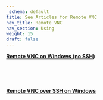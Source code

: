 ```yaml
---
_schema: default
title: See Articles for Remote VNC
nav_title: Remote VNC
nav_section: Using
weight: 15
draft: false
---
```

[**Remote VNC on Windows (no SSH**](https://cli.docs.diode.io/remote-vnc-on-windows-no-ssh/)**)**

&nbsp;

&nbsp;

[**Remote VNC over SSH on Windows**](https://cli.docs.diode.io/vnc-articles/remote-vnc-over-ssh-on-windows/)

**<br><br>**